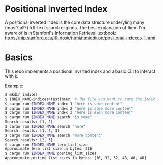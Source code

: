 # Positional Inverted Index

A positional inverted index is the core data structure underyling many (most? all?) full-text search engines. The best explanation of them I'm aware of is in Stanford's Information Retrieval textbook: https://nlp.stanford.edu/IR-book/html/htmledition/positional-indexes-1.html

# Basics

This repo implements a positional inverted index and a basic CLI to interact with it.

Example:

```sh
$ mkdir indices
$ INDEX_NAME=indices/testindex  # the file you want to save the index in. Indices and files are 1-1
$ cargo run $INDEX_NAME index 1 "here is some content"
$ cargo run $INDEX_NAME index 2 "here is some more content"
$ cargo run $INDEX_NAME index 3 "here is even more content"
$ cargo run $INDEX_NAME search "is some"
Search results: [1, 2]
$ cargo run $INDEX_NAME search "here"
Search results: [1, 2, 3]
$ cargo run $INDEX_NAME search "more content"
Search results: [2, 3]
$ cargo run $INDEX_NAME term_list_size
Approximate term list size in bytes: 216
$ cargo run $INDEX_NAME posting_list_sizes
Approximate posting list sizes in bytes: [16, 32, 32, 48, 48, 48]
```

